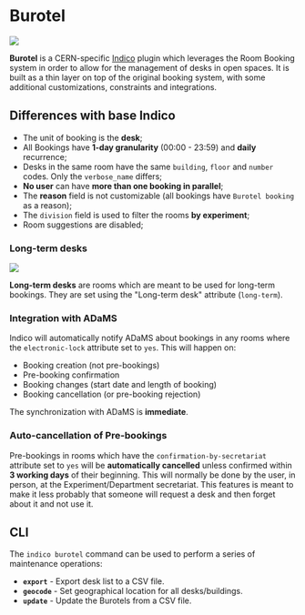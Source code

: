 # Burotel

![](https://raw.githubusercontent.com/indico/indico-plugins-cern/master/burotel/docs/burotel_screenshot.png)

**Burotel** is a CERN-specific [Indico](https://getindico.io) plugin which leverages the Room Booking system in order
to allow for the management of desks in open spaces. It is built as a thin layer on top of the original booking system,
with some additional customizations, constraints and integrations.

## Differences with base Indico

 * The unit of booking is the **desk**;
 * All Bookings have **1-day granularity** (00:00 - 23:59) and **daily** recurrence;
 * Desks in the same room have the same `building`, `floor` and `number` codes. Only the `verbose_name` differs;
 * **No user** can have **more than one booking in parallel**;
 * The **reason** field is not customizable (all bookings have `Burotel booking` as a reason);
 * The `division` field is used to filter the rooms **by experiment**;
 * Room suggestions are disabled;


### Long-term desks

![](https://raw.githubusercontent.com/indico/indico-plugins-cern/master/burotel/docs/long_term.png)

**Long-term desks** are rooms which are meant to be used for long-term bookings. They are set using the "Long-term
desk" attribute (`long-term`).

### Integration with ADaMS

Indico will automatically notify ADaMS about bookings in any rooms where the `electronic-lock` attribute set to `yes`.
This will happen on:
 * Booking creation (not pre-bookings)
 * Pre-booking confirmation
 * Booking changes (start date and length of booking)
 * Booking cancellation (or pre-booking rejection)

The synchronization with ADaMS is **immediate**.

### Auto-cancellation of Pre-bookings

Pre-bookings in rooms which have the `confirmation-by-secretariat` attribute set to `yes` will be **automatically
cancelled** unless confirmed within **3 working days** of their beginning. This will normally be done by the user,
in person, at the Experiment/Department secretariat. This features is meant to make it less probably that someone
will request a desk and then forget about it and not use it.

## CLI

The `indico burotel` command can be used to perform a series of maintenance operations:

 * **`export`** - Export desk list to a CSV file.
 * **`geocode`** - Set geographical location for all desks/buildings.
 * **`update`** - Update the Burotels from a CSV file.
